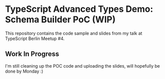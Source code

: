 # TypeScript Advanced Types Demo: Schema Builder PoC (WIP)

This repository contains the code sample and slides from my talk at TypeScript Berlin Meetup #4.

## Work In Progress

I'm still cleaning up the POC code and uploading the slides, will hopefully be done by Monday :)
